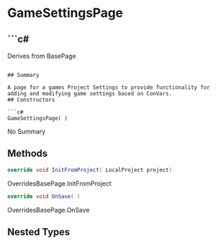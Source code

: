 # GameSettingsPage

## ```c#
Derives from BasePage
```

## Summary

A page for a games Project Settings to provide functionality for adding and modifying game settings based on ConVars.
## Constructors

```c#
GameSettingsPage( ) 
```
No Summary
## Methods

```c#
override void InitFromProject( LocalProject project) 
```
OverridesBasePage.InitFromProject
```c#
override void OnSave( ) 
```
OverridesBasePage.OnSave
## Nested Types

